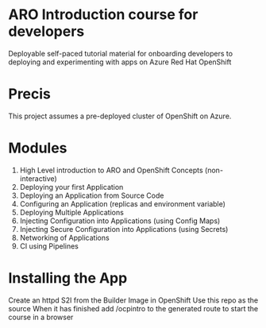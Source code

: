 # ARO Introduction course for developers

Deployable self-paced tutorial material for onboarding developers to deploying and experimenting with apps on Azure Red Hat OpenShift 

# Precis
This project assumes a pre-deployed cluster of OpenShift on Azure. 

# Modules
1. High Level introduction to ARO and OpenShift Concepts (non-interactive)
2. Deploying your first Application
3. Deploying an Application from Source Code
4. Configuring an Application (replicas and environment variable)
5. Deploying Multiple Applications
6. Injecting Configuration into Applications (using Config Maps)
7. Injecting Secure Configuration into Applications (using Secrets)
8. Networking of Applications
9. CI using Pipelines

# Installing the App
Create an httpd S2I from the Builder Image in OpenShift
Use this repo as the source 
When it has finished add /ocpintro to the generated route to start the course in a browser
